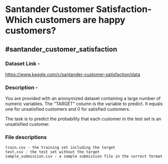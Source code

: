 # Santander Customer Satisfaction-Which customers are happy customers?
## #santander_customer_satisfaction


### Dataset Link - 
https://www.kaggle.com/c/santander-customer-satisfaction/data

### Description - 

You are provided with an anonymized dataset containing a large number of numeric variables. The "TARGET" column is the variable to predict. It equals one for unsatisfied customers and 0 for satisfied customers.

The task is to predict the probability that each customer in the test set is an unsatisfied customer.

### File descriptions

    train.csv - the training set including the target
    test.csv - the test set without the target
    sample_submission.csv - a sample submission file in the correct format
